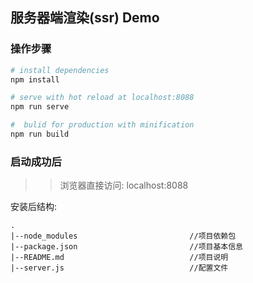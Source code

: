 ## 服务器端渲染(ssr) Demo

### 操作步骤
``` bash
# install dependencies
npm install

# serve with hot reload at localhost:8088
npm run serve

#  bulid for production with minification
npm run build
```

### 启动成功后
 >> 浏览器直接访问: localhost:8088

安装后结构:
```
.
|--node_modules                         //项目依赖包
|--package.json                         //项目基本信息
|--README.md                            //项目说明
|--server.js                            //配置文件
```

